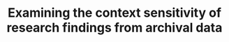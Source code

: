 ---
title: "Examining the context sensitivity of research findings from archival data"
collection: publications
permalink: 
paperurl: 
link: 
citation: 'Delios, A., Clemente, E., Wu, T., Tan, H., Wang, Y., Gordon, M., Viganola, D., Chen, Z., Dreber, A., Johannesson, M., Pfeiffer, T., <u>Generalizability Tests Forecasting Collaboration</u>, & Uhlmann, E.L. (in press). Examining the context sensitivity of research findings from archival data. <em>Proceedings of the National Academy of Sciences</em>. [<u>Member of forecasting collaboration</u>]'
---